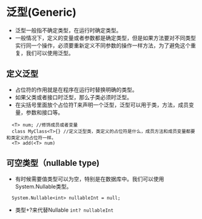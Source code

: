 # 泛型(Generic)
  * 泛型一般指不确定类型，在运行时确定类型。
  * 一般情况下，定义的变量或者参数都是确定类型，但是如果方法要对不同类型实行同一个操作，必须要重新定义不同参数的操作一样方法，为了避免这个重复，我们可以使用泛型。
 ## 定义泛型
  * 占位符的作用就是在程序在运行时替换明确的类型。
  * 如果父类或者接口时泛型，那么子类必须时泛型。
  * 在尖括号里面放个占位符T来声明一个泛型，泛型可以用于类，方法，成员变量，参数和接口等。
  ```
    <T> num; //修饰成员或者变量
    class MyClass<T>{} //定义泛型类，类定义的占位符是什么，成员方法和成员变量都要和类定义的占位符一样。
    <T> add(<T> num)
  ```
 ## 可空类型（nullable type)
  * 有时候需要值类型可以为空，特别是在数据库中。我们可以使用System.Nullable<T>类型。
  ```
    System.Nullable<int> nullableInt = null;
  ```
  * 类型+?来代替Nullable<T> ``` int? nullableInt ```